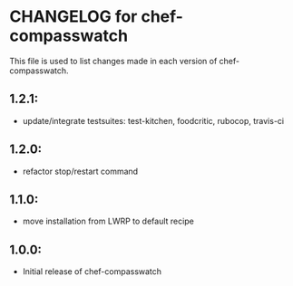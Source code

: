 # CHANGELOG for chef-compasswatch

This file is used to list changes made in each version of chef-compasswatch.

## 1.2.1:

* update/integrate testsuites: test-kitchen, foodcritic, rubocop, travis-ci

## 1.2.0:

* refactor stop/restart command

## 1.1.0:

* move installation from LWRP to default recipe

## 1.0.0:

* Initial release of chef-compasswatch